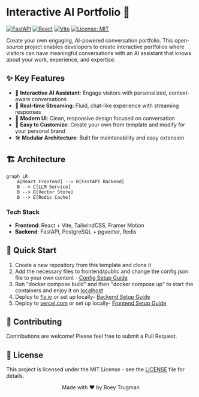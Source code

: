 # Interactive AI Portfolio 🤖

[![FastAPI](https://img.shields.io/badge/FastAPI-005571?style=for-the-badge&logo=fastapi)](https://fastapi.tiangolo.com/)
[![React](https://img.shields.io/badge/React-20232A?style=for-the-badge&logo=react&logoColor=61DAFB)](https://reactjs.org/)
[![Vite](https://img.shields.io/badge/Vite-B73BFE?style=for-the-badge&logo=vite&logoColor=FFD62E)](https://vitejs.dev/)
[![License: MIT](https://img.shields.io/badge/License-MIT-yellow.svg?style=for-the-badge)](https://opensource.org/licenses/MIT)

Create your own engaging, AI-powered conversation portfolio. This open-source project enables developers to create interactive portfolios where visitors can have meaningful conversations with an AI assistant that knows about your work, experience, and expertise.

## ✨ Key Features

- 🤖 **Interactive AI Assistant**: Engage visitors with personalized, context-aware conversations
- 🚀 **Real-time Streaming**: Fluid, chat-like experience with streaming responses
- 🎨 **Modern UI**: Clean, responsive design focused on conversation
- 🔄 **Easy to Customize**: Create your own from template and modify for your personal brand
- 🛠 **Modular Architecture**: Built for maintanability and easy extension

## 🏗 Architecture

```mermaid
graph LR
    A[React Frontend] --> B[FastAPI Backend]
    B --> C[LLM Service]
    B --> D[Vector Store]
    B --> E[Redis Cache]
```

### Tech Stack

- **Frontend**: React + Vite, TailwindCSS, Framer Motion
- **Backend**: FastAPI, PostgreSQL + pgvector, Redis


## 🚀 Quick Start

1. Create a new repository from this template and clone it
2. Add the necessary files to frontend/public and change the config.json file to your own content - [Config Setup Guide](frontend/CONFIGURATION.md)
2. Run "docker compose build" and then "docker compose up" to start the containers and enjoy it on [localhost](http//:localhost:3000)
3. Deploy to [fly.io](fly.io) or set up locally- [Backend Setup Guide](backend/README.md)
4. Deploy to [vercel.com](vercel.com) or set up locally- [Frontend Setup Guide](frontend/README.md)


## 🤝 Contributing

Contributions are welcome! Please feel free to submit a Pull Request.

## 📝 License

This project is licensed under the MIT License - see the [LICENSE](LICENSE) file for details.


<div align="center">
Made with ❤️ by Roey Trugman
</div>

